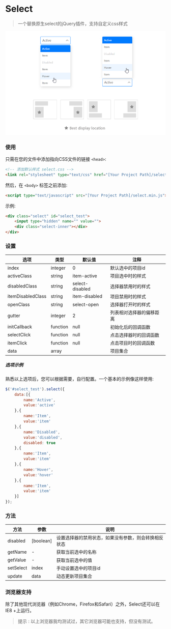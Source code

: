 # Select
> 一个替换原生select的jQuery插件，支持自定义css样式

![demo preview](https://github.com/shulkme/select/blob/master/select_preview.png)

### 使用

只需在您的文件中添加指向CSS文件的链接 `<head>`:

```html
<!-- 添加默认样式 select.css -->
<link rel="stylesheet" type="text/css" href="[Your Project Path]/select.css"/>
```
然后，在 ```<body>``` 标签之前添加:

```html
<script type="text/javascript" src="[Your Project Path]/select.min.js"></script>
```

示例:

```html
<div class="select" id="select_test">
    <input type="hidden" name="" value="">
    <div class="select-inner"></div>
</div>
```
### 设置
| 选项    | 类型              | 默认值 | 注释   |
| ---------- | ----------------- | ---- | ------------ |
| index       | integer              | 0   | 默认选中的项目id |
| activeClass       | string              | item-active   | 项目选中时的样式 |
| disabledClass       | string              | select-disabled   | 选择器禁用时的样式 |
| itemDisabledClass       | string              | item-disabled   | 项目禁用时的样式 |
| openClass       | string              | select-open   | 选择器打开时的样式 |
| gutter       | integer              | 2   | 列表相对选择器的偏移距离 |
| initCallback       | function              | null   | 初始化后的回调函数 |
| selectClick       | function              | null   | 点击选择器时的回调函数 |
| itemClick       | function              | null   | 点击项目时的回调函数 |
| data       | array              |   | 项目集合 |
##### 选项示例
熟悉以上选项后，您可以根据需要，自行配置。一个基本的示例像这样使用:

```javascript
$('#select_test').select({
	data:[{
		name:'Active',
		value:'active'
	},{
		name:'Item',
		value:'item'
	},{
		name:'Disabled',
		value:'disabled',
		disabled: true
	},{
		name:'Item',
		value:'item'
	},{
		name:'Hover',
		value:'hover'
	},{
		name:'Item',
		value:'item'
	}]
});
```
### 方法

| 方法  |  参数 | 说明  |
| ------------ | ------------ | ------------ |
| disabled  | [boolean]  | 设置选择器的禁用状态，如果没有参数，则会转换相反状态   |
|getName   | -  |  获取当前选中的名称 |
|getValue   | -  | 获取当前选中的值   |
|setSelect   | index  |  手动设置选中的项目id   |
|update   | data  |动态更新项目集合   |

### 浏览器支持
除了其他现代浏览器（例如Chrome，Firefox和Safari）之外，Select还可以在IE8 +上运行。
> 提示 : 以上浏览器我均测试过，其它浏览器可能也支持，但没有测试。
